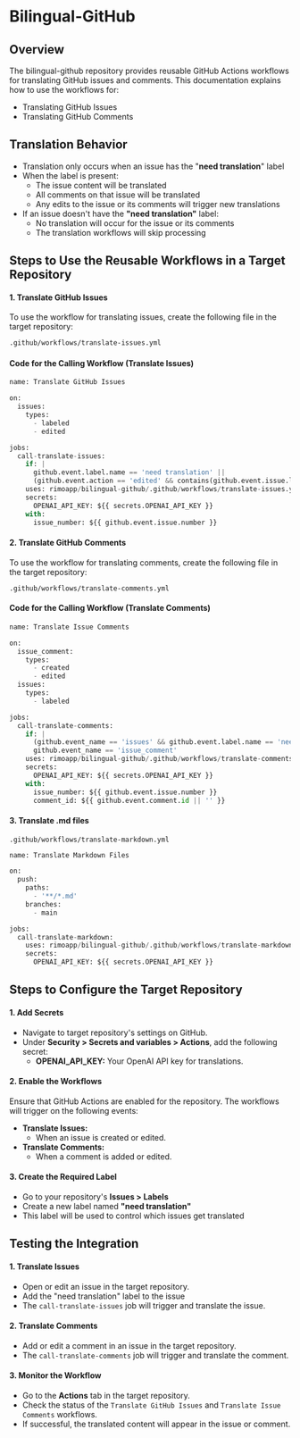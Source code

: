﻿# Bilingual-GitHub 

## Overview
The bilingual-github repository provides reusable GitHub Actions workflows for translating GitHub issues and comments.
This documentation explains how to use the workflows for:
- Translating GitHub Issues
- Translating GitHub Comments

## Translation Behavior
- Translation only occurs when an issue has the "**need translation**" label
- When the label is present:
  - The issue content will be translated
  - All comments on that issue will be translated
  - Any edits to the issue or its comments will trigger new translations
- If an issue doesn't have the **"need translation"** label:
  - No translation will occur for the issue or its comments
  - The translation workflows will skip processing

## Steps to Use the Reusable Workflows in a Target Repository

#### 1. Translate GitHub Issues
To use the workflow for translating issues, create the following file in the target repository:
```bash
.github/workflows/translate-issues.yml
```
#### Code for the Calling Workflow (Translate Issues)
```python
name: Translate GitHub Issues

on:
  issues:
    types:
      - labeled
      - edited

jobs:
  call-translate-issues:
    if: |
      github.event.label.name == 'need translation' ||
      (github.event.action == 'edited' && contains(github.event.issue.labels.*.name, 'need translation'))
    uses: rimoapp/bilingual-github/.github/workflows/translate-issues.yml@main
    secrets:
      OPENAI_API_KEY: ${{ secrets.OPENAI_API_KEY }}
    with:
      issue_number: ${{ github.event.issue.number }}
```
#### 2. Translate GitHub Comments
To use the workflow for translating comments, create the following file in the target repository:
```base
.github/workflows/translate-comments.yml
```
#### Code for the Calling Workflow (Translate Comments)
```python
name: Translate Issue Comments

on:
  issue_comment:
    types:
      - created
      - edited
  issues:
    types:
      - labeled

jobs:
  call-translate-comments:
    if: |
      (github.event_name == 'issues' && github.event.label.name == 'need translation') ||
      github.event_name == 'issue_comment'
    uses: rimoapp/bilingual-github/.github/workflows/translate-comments.yml@main
    secrets:
      OPENAI_API_KEY: ${{ secrets.OPENAI_API_KEY }}
    with:
      issue_number: ${{ github.event.issue.number }}
      comment_id: ${{ github.event.comment.id || '' }}
```
#### 3. Translate .md files
```base
.github/workflows/translate-markdown.yml
```
```python
name: Translate Markdown Files

on:
  push:
    paths:
      - '**/*.md'
    branches:
      - main

jobs:
  call-translate-markdown:
    uses: rimoapp/bilingual-github/.github/workflows/translate-markdown.yml@main
    secrets:
      OPENAI_API_KEY: ${{ secrets.OPENAI_API_KEY }}
```

## Steps to Configure the Target Repository

#### 1. Add Secrets
- Navigate to target repository's settings on GitHub.
- Under **Security > Secrets and variables > Actions**, add the following
  secret:
  - **OPENAI_API_KEY:** Your OpenAI API key for translations.

#### 2. Enable the Workflows
Ensure that GitHub Actions are enabled for the repository. The workflows will trigger on the following events:
- **Translate Issues:**
  - When an issue is created or edited.
- **Translate Comments:**
  - When a comment is added or edited.

#### 3. Create the Required Label
- Go to your repository's **Issues > Labels**
- Create a new label named **"need translation"**
- This label will be used to control which issues get translated
  
## Testing the Integration

#### 1. Translate Issues
- Open or edit an issue in the target repository.
- Add the "need translation" label to the issue
- The ```call-translate-issues``` job will trigger and translate the issue.

#### 2. Translate Comments
- Add or edit a comment in an issue in the target repository.
- The ```call-translate-comments``` job will trigger and translate the comment.

#### 3. Monitor the Workflow
- Go to the **Actions** tab in the target repository.
- Check the status of the ```Translate GitHub Issues``` and ```Translate Issue Comments``` workflows.
- If successful, the translated content will appear in the issue or 
  comment.
